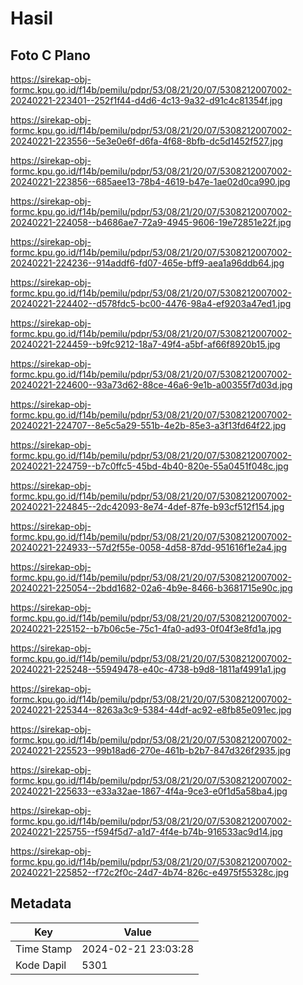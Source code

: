 # Hasil

## Foto C Plano

https://sirekap-obj-formc.kpu.go.id/f14b/pemilu/pdpr/53/08/21/20/07/5308212007002-20240221-223401--252f1f44-d4d6-4c13-9a32-d91c4c81354f.jpg

https://sirekap-obj-formc.kpu.go.id/f14b/pemilu/pdpr/53/08/21/20/07/5308212007002-20240221-223556--5e3e0e6f-d6fa-4f68-8bfb-dc5d1452f527.jpg

https://sirekap-obj-formc.kpu.go.id/f14b/pemilu/pdpr/53/08/21/20/07/5308212007002-20240221-223856--685aee13-78b4-4619-b47e-1ae02d0ca990.jpg

https://sirekap-obj-formc.kpu.go.id/f14b/pemilu/pdpr/53/08/21/20/07/5308212007002-20240221-224058--b4686ae7-72a9-4945-9606-19e72851e22f.jpg

https://sirekap-obj-formc.kpu.go.id/f14b/pemilu/pdpr/53/08/21/20/07/5308212007002-20240221-224236--914addf6-fd07-465e-bff9-aea1a96ddb64.jpg

https://sirekap-obj-formc.kpu.go.id/f14b/pemilu/pdpr/53/08/21/20/07/5308212007002-20240221-224402--d578fdc5-bc00-4476-98a4-ef9203a47ed1.jpg

https://sirekap-obj-formc.kpu.go.id/f14b/pemilu/pdpr/53/08/21/20/07/5308212007002-20240221-224459--b9fc9212-18a7-49f4-a5bf-af66f8920b15.jpg

https://sirekap-obj-formc.kpu.go.id/f14b/pemilu/pdpr/53/08/21/20/07/5308212007002-20240221-224600--93a73d62-88ce-46a6-9e1b-a00355f7d03d.jpg

https://sirekap-obj-formc.kpu.go.id/f14b/pemilu/pdpr/53/08/21/20/07/5308212007002-20240221-224707--8e5c5a29-551b-4e2b-85e3-a3f13fd64f22.jpg

https://sirekap-obj-formc.kpu.go.id/f14b/pemilu/pdpr/53/08/21/20/07/5308212007002-20240221-224759--b7c0ffc5-45bd-4b40-820e-55a0451f048c.jpg

https://sirekap-obj-formc.kpu.go.id/f14b/pemilu/pdpr/53/08/21/20/07/5308212007002-20240221-224845--2dc42093-8e74-4def-87fe-b93cf512f154.jpg

https://sirekap-obj-formc.kpu.go.id/f14b/pemilu/pdpr/53/08/21/20/07/5308212007002-20240221-224933--57d2f55e-0058-4d58-87dd-951616f1e2a4.jpg

https://sirekap-obj-formc.kpu.go.id/f14b/pemilu/pdpr/53/08/21/20/07/5308212007002-20240221-225054--2bdd1682-02a6-4b9e-8466-b3681715e90c.jpg

https://sirekap-obj-formc.kpu.go.id/f14b/pemilu/pdpr/53/08/21/20/07/5308212007002-20240221-225152--b7b06c5e-75c1-4fa0-ad93-0f04f3e8fd1a.jpg

https://sirekap-obj-formc.kpu.go.id/f14b/pemilu/pdpr/53/08/21/20/07/5308212007002-20240221-225248--55949478-e40c-4738-b9d8-1811af4991a1.jpg

https://sirekap-obj-formc.kpu.go.id/f14b/pemilu/pdpr/53/08/21/20/07/5308212007002-20240221-225344--8263a3c9-5384-44df-ac92-e8fb85e091ec.jpg

https://sirekap-obj-formc.kpu.go.id/f14b/pemilu/pdpr/53/08/21/20/07/5308212007002-20240221-225523--99b18ad6-270e-461b-b2b7-847d326f2935.jpg

https://sirekap-obj-formc.kpu.go.id/f14b/pemilu/pdpr/53/08/21/20/07/5308212007002-20240221-225633--e33a32ae-1867-4f4a-9ce3-e0f1d5a58ba4.jpg

https://sirekap-obj-formc.kpu.go.id/f14b/pemilu/pdpr/53/08/21/20/07/5308212007002-20240221-225755--f594f5d7-a1d7-4f4e-b74b-916533ac9d14.jpg

https://sirekap-obj-formc.kpu.go.id/f14b/pemilu/pdpr/53/08/21/20/07/5308212007002-20240221-225852--f72c2f0c-24d7-4b74-826c-e4975f55328c.jpg


## Metadata

| Key        | Value               |
| ---------- | ------------------- |
| Time Stamp | 2024-02-21 23:03:28 |
| Kode Dapil | 5301                |



